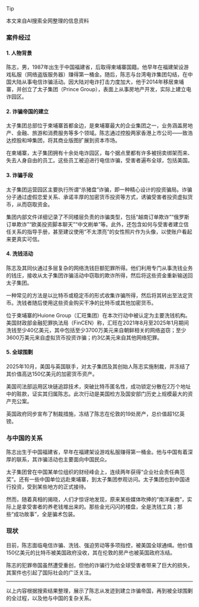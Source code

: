 > [!Tip]
> 本文来自AI搜索全网整理的信息资料

### 案件经过

#### 1. 人物背景

陈志，男，1987年出生于中国福建省，后取得柬埔寨国籍。他早年在福建架设游戏私服（网络盗版服务器）赚得第一桶金。随后，陈志与台湾电诈集团勾结，在中国大陆从事电信诈骗活动。因大陆对电诈打击力度加大，他于2014年移居柬埔寨，并创立了太子集团（Prince Group），表面上从事房地产开发，实际上建立电诈园区。

#### 2. 诈骗帝国的建立

太子集团总部位于柬埔寨首都金边，是柬埔寨最大的企业集团之一，业务涵盖房地产、金融、旅游和消费服务等多个领域。陈志通过控股两家香港上市公司——致浩达控股和坤集团，将其商业版图扩展到资本市场。

在柬埔寨，太子集团拥有十余处电诈园区，每个据点里都有许多被拐卖绑架而来、失去人身自由的员工。这些员工被迫进行电信诈骗，受害者遍布全球，包括美国。

#### 3. 诈骗手段

太子集团运营园区主要执行所谓“杀猪盘”诈骗，即一种精心设计的投资骗局。诈骗分子通过虚假恋爱关系、承诺丰厚的加密货币投资等方式，诱骗受害者投资虚拟货币，从而窃取资金。

集团内部文件详细记录了不同楼层负责的诈骗类型，包括“越南订单欺诈”“俄罗斯订单欺诈”“欧美投资脚本聊天”“中文刷单”等。此外，还包含如何与受害者建立信任关系的指导手册，甚至建议使用“不太漂亮”的女性照片作为头像，以使账户看起来更真实可信。

#### 4. 洗钱活动

陈志及其同伙通过多层复杂的网络洗钱巨额犯罪所得。他们利用专门从事洗钱业务的钱庄，接收从太子集团诈骗活动中窃取的欺诈所得，然后将这些资金重新输送回太子集团。

一种常见的方法是以比特币或稳定币的形式收集诈骗所得，然后将其转出至法定货币。洗钱者随后使用这些资金购买干净的比特币或其他加密货币。

位于柬埔寨的Huione Group（汇旺集团）在本次行动中被认定为主要洗钱机构。美国财政部金融犯罪执法局（FinCEN）称，汇旺在2021年8月至2025年1月期间洗钱至少40亿美元，其中包括至少3700万美元来自朝鲜相关的网络盗窃；至少3600万美元来自虚拟货币投资诈骗；约3亿美元来自其他网络犯罪。

#### 5. 全球围剿

2025年10月，美国与英国联手，对太子集团及其创始人陈志实施制裁，并冻结了其价值高达150亿美元的加密货币资产。

美国司法部运用区块链追踪技术，突破比特币匿名性，成功锁定分散在2万个地址中的赃款，证实其归属陈志。此次行动是美国检方及国安部门历史上规模最大的资产充公案。

英国政府同步宣布了制裁措施，冻结了陈志在伦敦的19处房产，总价值超1亿英镑。

### 与中国的关系

陈志出生于中国福建省，早年在福建架设游戏私服赚得第一桶金。他与中国有着深厚的联系，其诈骗活动也主要面向中国民众。

太子集团曾在中国某单位组织的财经峰会上，连续两年获得“企业社会责任典范奖”。还有一些中国单位远赴柬埔寨，到太子集团参观访问。太子集团也到中国进行投资，受到某些地方的正式接待。

然而，随着真相的揭晓，人们才惊讶地发现，原来某些媒体吹捧的“南洋豪商”，实际上是拿受害者的养老钱堆出来的。那些金光闪闪的楼盘，全是洗钱工具；那些“成功故事”，全是骗术包装。

### 现状

目前，陈志面临电信诈骗、洗钱、强迫劳动等多项指控，被美国全球通缉。他价值150亿美元的比特币被美国政府没收，其在伦敦的房产也被英国政府冻结。

陈志的犯罪帝国虽然遭受重创，但他的诈骗行为给全球受害者带来了巨大的损失，其案件也引起了国际社会的广泛关注。

---

以上内容根据搜索结果整理，展示了陈志从发迹到建立诈骗帝国，再到被全球围剿的全过程，以及他与中国的复杂关系。
